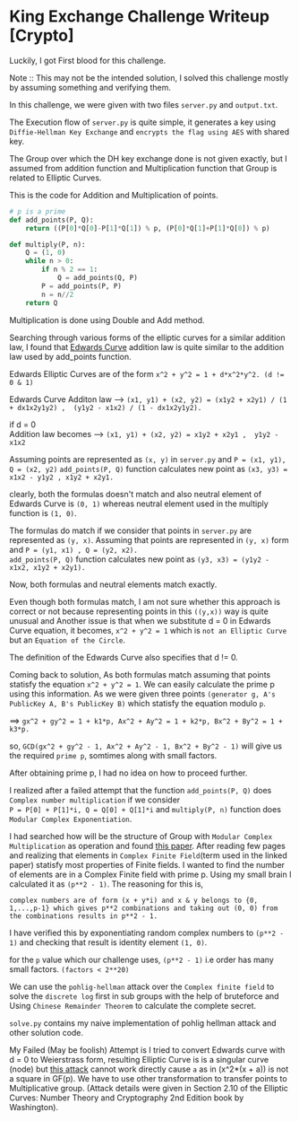 
<h1> King Exchange Challenge Writeup [Crypto] </h1>

Luckily, I got First blood for this challenge.

Note :: This may not be the intended solution, I solved this challenge mostly by assuming something and verifying them.

In this challenge, we were given with two files `server.py` and `output.txt`.

The Execution flow of `server.py` is quite simple, it generates a key using `Diffie-Hellman Key Exchange` and `encrypts
the flag using AES` with shared key.

The Group over which the DH key exchange done is not given exactly, but I assumed from addition function
and Multiplication function that Group is related to Elliptic Curves.

This is the code for Addition and Multiplication of points.

```python
# p is a prime
def add_points(P, Q):
    return ((P[0]*Q[0]-P[1]*Q[1]) % p, (P[0]*Q[1]+P[1]*Q[0]) % p)

def multiply(P, n):
    Q = (1, 0)
    while n > 0:
        if n % 2 == 1:
            Q = add_points(Q, P)
        P = add_points(P, P)
        n = n//2
    return Q
```

Multiplication is done using Double and Add method.

Searching through various forms of the elliptic curves for a similar addition law, I found that [Edwards Curve](https://en.wikipedia.org/wiki/Edwards_curve) addition law is 
quite similar to the addition law used by add_points function.

Edwards Elliptic Curves are of the form `x^2 + y^2 = 1 + d*x^2*y^2. (d != 0 & 1)`

Edwards Curve Additon law --> `(x1, y1) + (x2, y2) = (x1y2 + x2y1) / (1 + dx1x2y1y2) ,  (y1y2 - x1x2) / (1 - dx1x2y1y2).`

if d = 0 <br>
    Addition law becomes  --> `(x1, y1) + (x2, y2) = x1y2 + x2y1 ,  y1y2 - x1x2 `
  
Assuming points are represented as `(x, y)` in `server.py` and `P = (x1, y1), Q = (x2, y2)`
`add_points(P, Q)` function calculates new point as `(x3, y3) = x1x2 - y1y2 , x1y2 + x2y1.`

clearly, both the formulas doesn't match and also neutral element of Edwards Curve is `(0, 1)` whereas neutral element used 
in the multiply function is `(1, 0)`. 

The formulas do match  if we consider that points in `server.py` are represented as `(y, x)`. 
Assuming that points are represented in `(y, x)` form and `P = (y1, x1) , Q = (y2, x2).` <br>
`add_points(P, Q)` function calculates new point as `(y3, x3) = (y1y2 - x1x2, x1y2 + x2y1).`

Now, both formulas and neutral elements match exactly.

Even though both formulas match, I am not sure whether this approach is correct or not because representing points in this `((y,x))` way
is quite unusual and Another issue is that when we substitute d = 0 in Edwards Curve equation, it becomes, `x^2 + y^2 = 1` which is `not an Elliptic Curve` but an `Equation of the Circle`.

The definition of the Edwards Curve also specifies that d != 0.

Coming back to solution, As both formulas match assuming that points statisfy the equation `x^2 + y^2 = 1`. 
We can easily calculate the prime p using this information.
As we were given three points `(generator g, A's PublicKey A, B's PublicKey B)` which statisfy the equation modulo `p`.

==> `gx^2 + gy^2 = 1 + k1*p, Ax^2 + Ay^2 = 1 + k2*p, Bx^2 + By^2 = 1 + k3*p.`

so, `GCD(gx^2 + gy^2 - 1, Ax^2 + Ay^2 - 1, Bx^2 + By^2 - 1)` will give us the required `prime p`, somtimes along with small factors.

After obtaining prime p, I had no idea on how to proceed further.

I realized after a failed attempt that the function `add_points(P, Q)` does `Complex number multiplication` if we consider <br>
`P = P[0] + P[1]*i, Q = Q[0] + Q[1]*i` and `multiply(P, n)` function does `Modular Complex Exponentiation`.

I had searched how will be the structure of Group with `Modular Complex Multiplication` as operation and found [this paper](https://www.researchgate.net/publication/319731501_COMPLEX_PUBLIC_KEY_CRYPTOSYSTEMS).
After reading few pages and realizing that elements in `Complex Finite Field`(term used in the linked paper) statisfy most properties of Finite fields.
I wanted to find the number of elements are in a Complex Finite field with prime p. Using my small brain I calculated it
as `(p**2 - 1)`. The reasoning for this is,

`complex numbers are of form (x + y*i) and x & y belongs to {0, 1,...,p-1} which gives p**2 combinations and taking out (0, 0)
from the combinations results in p**2 - 1.`

I have verified this by exponentiating random complex numbers to `(p**2 - 1)` and checking that result is identity element `(1, 0)`.

for the `p` value which our challenge uses, `(p**2 - 1)` i.e order has many small factors. `(factors < 2**20)`

We can use the `pohlig-hellman` attack over the `Complex finite field` to solve the `discrete log` first in sub groups with the help of bruteforce and Using
`Chinese Remainder Theorem` to calculate the complete secret.

`solve.py` contains my naive implementation of pohlig hellman attack and other solution code.

My Failed (May be foolish) Attempt is I tried to convert Edwards curve with d = 0 to Weierstrass form, resulting Elliptic Curve is
is a singular curve (node)  but [this attack](https://crypto.stackexchange.com/questions/61302/how-to-solve-this-ecdlp/61434) cannot work directly cause `a` 
as in (x^2*(x + a)) is not a square in GF(p). We have to use other transformation to transfer points to Multiplicative group. 
(Attack details were given in Section 2.10 of the Elliptic Curves: Number Theory and Cryptography 2nd Edition book by Washington).




